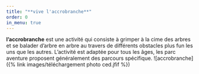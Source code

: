 ```yaml
---
title: "**vive l'accrobranche**"
order: 0
in_menu: true
---
```

**l’accrobranche** est une activité qui consiste à grimper à la cime des arbres et se balader d’arbre en arbre au travers de différents obstacles plus fun les uns que les autres. L’activité est adaptée pour tous les âges, les parc aventure proposent généralement des parcours spécifique.
![accrobranche]({% link images/téléchargement photo ced.jfif %}) 